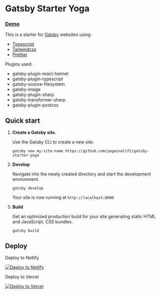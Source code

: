# Gatsby Starter Yoga 

### [Demo](https://gatsby-starter-yoga.vercel.app/)

This is a starter for [Gatsby](https://www.gatsbyjs.org/) websites using:

- [Typescript](https://www.typescriptlang.org/)
- [Tailwindcss](https://tailwindcss.com/)
- [Prettier](https://prettier.io/)

Plugins used:
- gatsby-plugin-react-helmet
- gatsby-plugin-typescript
- gatsby-source-filesystem
- gatsby-image
- gatsby-plugin-sharp
- gatsby-transformer-sharp
- gatsby-plugin-postcss

## Quick start

1.  **Create a Gatsby site.**

    Use the Gatsby CLI to create a new site:

    ```shell
    gatsby new my-site-name https://github.com/yogainalift/gatsby-starter-yoga
    ```

2.  **Develop**

    Navigate into the newly created directory and start the development environment.

    ```shell
    gatsby develop
    ```

    Your site is now running at `http://localhost:8000`

3.  **Build**

    Get an optimized production build for your site generating static HTML and JavaScript, CSS bundles.

    ```shell
    gatsby build
    ```

## Deploy
Deploy to Netlify 

[![Deploy to Netlify](https://www.netlify.com/img/deploy/button.svg)](https://app.netlify.com/start/deploy?repository=https://github.com/yogainalift/gatsby-starter-yoga)

Deploy to Vercel

[![Deploy to Vercel](https://vercel.com/button)](https://vercel.com/import/project?template=https://github.com/yogainalift/gatsby-starter-yoga)
